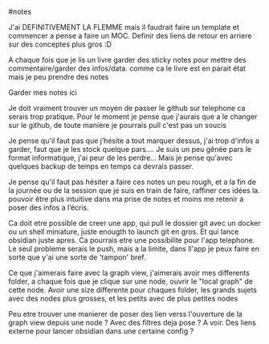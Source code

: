 #notes

J'ai DEFINITIVEMENT LA FLEMME mais il faudrait faire un template et commencer a pense a faire un MOC. Definir des liens de retour en arriere sur des conceptes plus gros :D

A chaque fois que je lis un livre garder des sticky notes pour mettre des commentaire/garder des infos/data. comme ca le livre est en parait état mais je peu prendre des notes

Garder mes notes ici

Je doit vraiment trouver un moyen de passer le github sur telephone ca serais trop pratique.
Pour le moment je pense que j'aurais que a le changer sur le github, de toute manière je pourrais pull c'est pas un soucis

Je pense qu'il faut pas que j’hésite a tout marquer dessus, j'ai trop d'infos a garder, faut que je les stock quelque pars.... Je suis un peu gênée pars le format informatique, j'ai peur de les perdre... Mais je pense qu'avec quelques backup de temps en temps ca devrais passer. 

Je pense qu'il faut pas hésiter a faire ces notes un peu rough, et a la fin de la journée ou de la session que je suis en train de faire, raffiner ces idées la. pouvoir être plus intuitive dans ma prise de notes et moins me retenir a poser des infos a l’écris.

Ca doit etre possible de creer une app, qui pull le dossier git avec un docker ou un shell miniature, juste enougth to launch git en gros. Et qui lance obsidian juste apres. Ca pourrais etre une possibilite pour l'app telephone. Le seul probleme serais le push, mais a la limite, dans ll'app je peux faire en sorte que y'ai une sorte de 'tampon' bref.

Ce que j'aimerais faire avec la graph view, j'aimerais avoir mes differents folder, a chaque fois que je clique sur une node, ouvrir le "local graph" de cette node. Avoir une size differente pour chaques folder, les grands sujets avec des nodes plus grosses, et les petits avec de plus petites nodes


Peu etre trouver une manierer de poser des lien verss l'ouverture de la graph view depuis une node ? Avec des filtres deja pose ? A voir. Des liens externe pour lancer obsidian dans une certaine config ?

